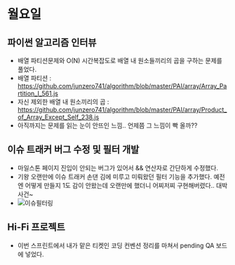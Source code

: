 # 월요일


## 파이썬 알고리즘 인터뷰
* 배열 파티션문제와 O(N) 시간복잡도로 배열 내 원소들끼리의 곱을 구하는 문제를 풀었다.
* 배열 파티션 : https://github.com/junzero741/algorithm/blob/master/PAI/array/Array_Partition_I_561.js
* 자신 제외한 배열 내 원소끼리의 곱 : https://github.com/junzero741/algorithm/blob/master/PAI/array/Product_of_Array_Except_Self_238.js
* 아직까지는 문제를 읽는 눈이 안뜨인 느낌.. 언제쯤 그 느낌이 빡 올까??


## 이슈 트래커 버그 수정 및 필터 개발
* 마일스톤 페이지 진입이 안되는 버그가 있어서 && 연산자로 간단하게 수정했다.
* 기왕 오랜만에 이슈 트래커 손댄 김에 미루고 미뤄왔던 필터 기능을 추가했다. 예전엔 어떻게 만들지 1도 감이 안왔는데 오랜만에 했더니 어찌저찌 구현해버렸다.. 대박사건~
* ![이슈필터링](https://user-images.githubusercontent.com/71166372/126979580-3de980be-03b3-4943-a271-cb0f00fac944.gif)



## Hi-Fi 프로젝트
* 이번 스프린트에서 내가 맡은 티켓인 코딩 컨벤션 정리를 마쳐서 pending QA 보드에 넣었다.



